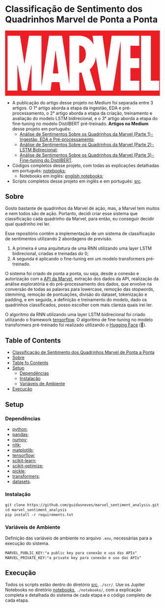 <a name="1"></a>
# Classificação de Sentimento dos Quadrinhos Marvel de Ponta a Ponta
<img align='center' src='./figures/marvel.png' style='width:600px;'>

* A publicação do artigo desse projeto no Medium foi separada entre 3 artigos. O 1° artigo aborda a etapa da ingestão, EDA e pré-processamento, o 2° artigo aborda a etapa da criação, treinamento e avaliação do modelo LSTM bidirecional, e o 3° artigo aborda a etapa do fine-tuning no modelo DistilBERT pré-treinado. **Artigos no Medium** desse projeto em português:
  * [Análise de Sentimentos Sobre os Quadrinhos da Marvel (Parte 1) - Ingestão, EDA e Pré-processamento](https://medium.com/@guineves.py/c5a0e35bb586);
  * [Análise de Sentimentos Sobre os Quadrinhos da Marvel (Parte 2) - LSTM Bidirecional](https://medium.com/@guineves.py/101ca13b92a6);
  * [Análise de Sentimentos Sobre os Quadrinhos da Marvel (Parte 3) - Fine-tuning do DistilBERT](https://medium.com/@guineves.py/2648e14c9123).
* Códigos completos desse projeto, com todas as explicações detalhadas em português: [notebooks](./notebooks);
  * Notebooks em inglês: [english notebooks](./notebooks/en_notebooks);
* Scripts completos desse projeto em inglês e em português: [src](./src/).

<a name="2"></a>
## Sobre
Gosto bastante de quadrinhos da Marvel de ação, mas, a Marvel tem muitos e nem todos são de ação. Portanto, decidi criar esse sistema que classificação cada quadrinho da Marvel, para então, eu conseguir decidir qual quadrinho irei ler.

Esse repositório contêm a implementação de um sistema de classificação de sentimentos utilizando 2 abordagens de previsão.
1. A primeira é uma arquitetura de uma RNN utilizando uma layer LSTM bidirecional, criadas e treinadas do 0;
2. A segunda é aplicando o fine-tuning em um modelo transformers pré-treinado.

O sistema foi criado de ponta a ponta, ou seja, desde a conexão e autorização com a [API da Marvel](https://developer.marvel.com/), extração dos dados da API, realização da análise exploratória e do pré-processamento dos dados, que envolve na conversão de todas as palavras para lowercase, remoção das stopwords, stemming, remoção de pontuações, divisão do dataset, tokenização e padding, e em seguida, a definição e treinamento do modelo, dado os quadrinhos classificados, posso escolher com mais clareza quais irei ler.

O algoritmo da RNN utilizando uma layer LSTM bidirecional foi criado utilizando o framework [tensorflow](https://www.tensorflow.org/?hl=pt-br). O algoritmo de fine-tuning no modelo transformers pré-treinado foi realizado utilizando o [Hugging Face](https://huggingface.co/) (🤗).

<a name="3"></a>
## Table of Contents
* [Classificação de Sentimento dos Quadrinhos Marvel de Ponta a Ponta](#1)
* [Sobre](#2)
* [Table fo Contents](#3)
* [Setup](#4)
   * [Dependências](#4.1)
   * [Instalação](#4.2)
   * [Variáveis de Ambiente](#4.3)
* [Execução](#5)

<a name="4"></a>
## Setup
<a name="4.1"></a>
### Dependências
* [python](https://www.python.org/);
* [pandas](https://pandas.pydata.org/);
* [numpy](www.numpy.org);
* [nltk](https://www.nltk.org/);
* [matplotlib](http://matplotlib.org);
* [tensorflow](https://www.tensorflow.org/);
* [scikit-learn](https://scikit-learn.org/stable/);
* [scikit-optimize](https://scikit-optimize.github.io/stable/);
* [pickle](https://docs.python.org/3/library/pickle.html);
* [transformers](https://huggingface.co/docs/transformers/index);
* [datasets](https://huggingface.co/docs/datasets/index).

<a name="4.2"></a>
### Instalação
```terminal
git clone https://github.com/guidasneves/marvel_sentiment_analysis.git
cd marvel_sentiment_analysis
pip install -r requirements.txt
```

<a name="4.3"></a>
### Variáveis de Ambiente
Definição das variáveis de ambiente no arquivo `.env`, necessárias para a execução do sistema.
```text
MARVEL_PUBLIC_KEY:"a public key para conexão e uso das APIs"
MARVEL_PRIVATE_KEY:"a private key para conexão e uso das APIs"
```

<a name="5"></a>
## Execução
Todos os scripts estão dentro do diretório [src](./src/), `./scr/`. Use os Jupiter Notebooks no diretório [notebooks](./notebooks/), `./notebooks/`, com a explicação completa e detalhada do sistema de cada etapa e o código completo de cada etapa.
